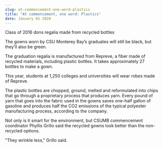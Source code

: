```yaml
---
slug: at-commencement-one-word-plastics
title: "At commencement, one word: Plastics"
date: January 01 2020
---
```


<p>Class of 2016 dons regalia made from recycled bottles</p><p>The gowns worn by CSU Monterey Bay’s graduates will still be black, but they’ll also be green.
</p><p>The graduation regalia is manufactured from Repreve, a fiber made of recycled materials, including plastic bottles. It takes approximately 27 bottles to make a gown.
</p><p>This year, students at 1,250 colleges and universities will wear robes made of Repreve.
</p><p>The plastic bottles are chopped, ground, melted and reformulated into chips that go through a proprietary process that produces yarn. Every pound of yarn that goes into the fabric used in the gowns saves one&#45;half gallon of gasoline and produces half the CO2 emissions of the typical polyester manufacturing process, according to the company.
</p><p>Not only is it smart for the environment, but CSUMB commencement coordinator Phyllis Grillo said the recycled gowns look better than the non&#45;recycled options.
</p><p>"They wrinkle less," Grillo said.
</p>
